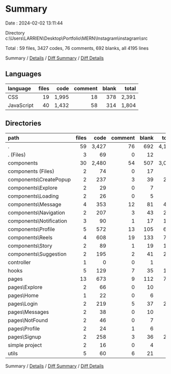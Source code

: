 # Summary

Date : 2024-02-02 13:11:44

Directory c:\\Users\\LARRIEN\\Desktop\\Portfolio\\MERN\\Instagram\\instagram\\src

Total : 59 files,  3427 codes, 76 comments, 692 blanks, all 4195 lines

Summary / [Details](details.md) / [Diff Summary](diff.md) / [Diff Details](diff-details.md)

## Languages
| language | files | code | comment | blank | total |
| :--- | ---: | ---: | ---: | ---: | ---: |
| CSS | 19 | 1,995 | 18 | 378 | 2,391 |
| JavaScript | 40 | 1,432 | 58 | 314 | 1,804 |

## Directories
| path | files | code | comment | blank | total |
| :--- | ---: | ---: | ---: | ---: | ---: |
| . | 59 | 3,427 | 76 | 692 | 4,195 |
| . (Files) | 3 | 69 | 0 | 12 | 81 |
| components | 30 | 2,480 | 54 | 507 | 3,041 |
| components (Files) | 2 | 74 | 0 | 17 | 91 |
| components\\CreatePopup | 2 | 237 | 3 | 39 | 279 |
| components\\Explore | 2 | 29 | 0 | 7 | 36 |
| components\\Loading | 2 | 26 | 0 | 5 | 31 |
| components\\Message | 4 | 353 | 12 | 81 | 446 |
| components\\Navigation | 2 | 207 | 3 | 43 | 253 |
| components\\Notification | 3 | 90 | 1 | 17 | 108 |
| components\\Profile | 5 | 572 | 13 | 105 | 690 |
| components\\Reels | 4 | 608 | 19 | 133 | 760 |
| components\\Story | 2 | 89 | 1 | 19 | 109 |
| components\\Suggestion | 2 | 195 | 2 | 41 | 238 |
| controller | 1 | 0 | 0 | 1 | 1 |
| hooks | 5 | 129 | 7 | 35 | 171 |
| pages | 13 | 673 | 9 | 112 | 794 |
| pages\\Explore | 2 | 66 | 0 | 10 | 76 |
| pages\\Home | 1 | 22 | 0 | 6 | 28 |
| pages\\Login | 2 | 219 | 5 | 37 | 261 |
| pages\\Messages | 2 | 38 | 0 | 10 | 48 |
| pages\\NotFound | 2 | 46 | 0 | 7 | 53 |
| pages\\Profile | 2 | 24 | 1 | 6 | 31 |
| pages\\Signup | 2 | 258 | 3 | 36 | 297 |
| simple project | 2 | 16 | 0 | 4 | 20 |
| utils | 5 | 60 | 6 | 21 | 87 |

Summary / [Details](details.md) / [Diff Summary](diff.md) / [Diff Details](diff-details.md)